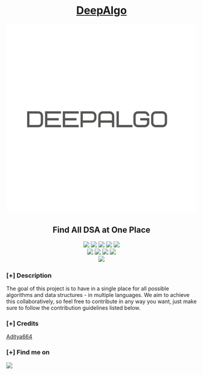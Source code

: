 <h1 align="center"><u>DeepAlgo</u></h1>
<p align="center">
  <img width="500px" src="https://raw.githubusercontent.com/Noob-coder-07/DeepAlgo/main/DeepAlgo.png?rik=3yDkBTMY%2fllISQ&riu=http%3a%2f%2fi.imgur.com%2f6dMhVY2.gif&ehk=qoa%2fRF%2bI4LRjkI%2famDnm0HZI9noJooFDWMjGjOaRsW4%3d&risl=&pid=ImgRaw&r=0" alt="Material Bread logo">
    <h2 align="center"> Find All DSA at One Place </h2>
</p>




<p align="center">
    <img src="https://img.shields.io/github/stars/Noob-coder-07/DeepAlgo?style=for-the-badge&color=orange">
    <img src="https://img.shields.io/github/forks/Noob-coder-07/DeepAlgo?style=for-the-badge&color=purple">
    <img src="https://img.shields.io/github/license/Noob-coder-07/DeepAlgo?style=for-the-badge&color=blue">
    <img src="https://img.shields.io/github/issues/Noob-coder-07/DeepAlgo?style=for-the-badge&color=red">
    <img src="https://img.shields.io/github/contributors/Noob-coder-07/DeepAlgo?style=for-the-badge&color=cyan">
<br>
    <img src="https://img.shields.io/badge/Author-Aditya Deshmukh-magenta?style=flat-square">
    <img src="https://img.shields.io/badge/Open%20Source-yes-orange?style=flat-square">
    <img src="https://img.shields.io/badge/Maintained-yes-cyan?style=flat-square">
    <img src="https://img.shields.io/badge/Made%20In-India-green?style=flat-square">
<br>
    <img src="https://github-readme-stats.vercel.app/api/pin/?username=Noob-coder-07&repo=DeepAlgo&theme=synthwave">

</p>

### [+] Description
The goal of this project is to have in a single place for all possible algorithms and data structures - in multiple languages. We aim to achieve this collaboratively, so feel free to contribute in any way you want, just make sure to follow the contribution guidelines listed below. 

### [+] Credits 
<a href="https://github.com/Aditya664/Aditya664">Aditya664</a>

### [+] Find me on 
<a href="mailto:adityadeshmukh7350@gmail.com" target="_blank"><img src="https://img.shields.io/badge/Email-adityadeshmukh7350@gmail.com-blue?style=for-the-badge&logo=gmail"></a>


